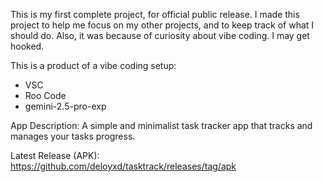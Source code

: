 This is my first complete project, for official public release. I made this project to help me focus on my other projects, and to keep track of what I should do. Also, it was because of curiosity about vibe coding. I may get hooked.

This is a product of a vibe coding setup:
- VSC
- Roo Code
- gemini-2.5-pro-exp

App Description:
A simple and minimalist task tracker app that tracks and manages your tasks progress.

Latest Release (APK):
https://github.com/deloyxd/tasktrack/releases/tag/apk
